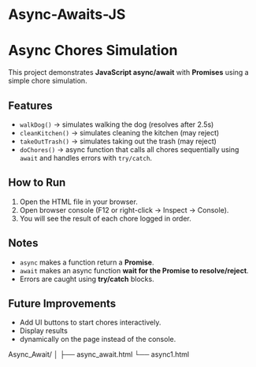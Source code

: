 # Async-Awaits-JS
# Async Chores Simulation

This project demonstrates **JavaScript async/await** with **Promises** using a simple chore simulation.  

## Features
- `walkDog()` → simulates walking the dog (resolves after 2.5s)
- `cleanKitchen()` → simulates cleaning the kitchen (may reject)
- `takeOutTrash()` → simulates taking out the trash (may reject)
- `doChores()` → async function that calls all chores sequentially using `await` and handles errors with `try/catch`.

## How to Run
1. Open the HTML file in your browser.
2. Open browser console (F12 or right-click → Inspect → Console).
3. You will see the result of each chore logged in order.

## Notes
- `async` makes a function return a **Promise**.
- `await` makes an async function **wait for the Promise to resolve/reject**.
- Errors are caught using **try/catch** blocks.

## Future Improvements
- Add UI buttons to start chores interactively.
- Display results
- dynamically on the page instead of the console.


Async_Await/
│
├── async_await.html 
└──  async1.html          


